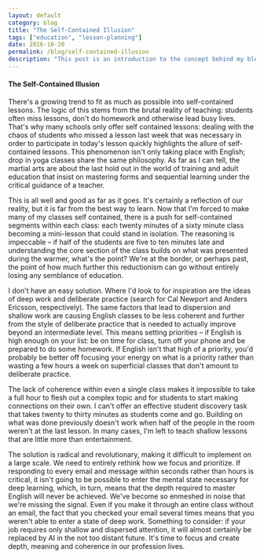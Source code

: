 ```yaml
---
layout: default
category: blog
title: "The Self-Contained Illusion"
tags: ["education", "lesson-planning"]
date: 2016-10-20
permalink: /blog/self-contained-illusion
description: "This post is an introduction to the concept behind my blog"
---
```

#### The Self-Contained Illusion
There's a growing trend to fit as much as possible into self-contained lessons. The logic of this stems from the brutal reality of teaching: students often miss lessons, don't do homework and otherwise lead busy lives. That's why many schools only offer self contained lessons: dealing with the chaos of students who missed a lesson last week that was necessary in order to participate in today's lesson quickly highlights the allure of self-contained lessons. This phenomenon isn't only taking place with English; drop in yoga classes share the same philosophy. As far as I can tell, the martial arts are about the last hold out in the world of training and adult education that insist on mastering forms and sequential learning under the critical guidance of a teacher. 

This is all well and good as far as it goes. It's certainly a reflection of our reality, but it is far from the best way to learn. Now that I'm forced to make many of my classes self contained, there is a push for self-contained segments within each class: each twenty minutes of a sixty minute class becoming a mini-lesson that could stand in isolation. The reasoning is impeccable – if half of the students are five to ten minutes late and understanding the core section of the class builds on what was presented during the warmer, what's the point? We're at the border, or perhaps past, the point of how much further this reductionism can go without entirely losing any semblance of education. 

I don't have an easy solution. Where I'd look to for inspiration are the ideas of deep work and deliberate practice (search for Cal Newport and Anders Ericsson, respectively). The same factors that lead to dispersion and shallow work are causing English classes to be less coherent and further from the style of deliberate practice that is needed to actually improve beyond an intermediate level. This means setting priorities – if English is high enough on your list: be on time for class, turn off your phone and be prepared to do some homework. If English isn't that high of a priority, you'd probably be better off focusing your energy on what is a priority rather than wasting a few hours a week on superficial classes that don't amount to deliberate practice. 

The lack of coherence within even a single class makes it impossible to take a full hour to flesh out a complex topic and for students to start making connections on their own. I can't offer an effective student discovery task that takes twenty to thirty minutes as students come and go. Building on what was done previously doesn't work when half of the people in the room weren't at the last lesson. In many cases, I'm left to teach shallow lessons that are little more than entertainment. 

The solution is radical and revolutionary, making it difficult to implement on a large scale. We need to entirely rethink how we focus and prioritize. If responding to every email and message within seconds rather than hours is critical, it isn't going to be possible to enter the mental state necessary for deep learning, which, in turn, means that the depth required to master English will never be achieved. We've become so enmeshed in noise that we're missing the signal. Even if you make it through an entire class without an email, the fact that you checked your email several times means that you weren't able to enter a state of deep work. Something to consider: if your job requires only shallow and dispersed attention, it will almost certainly be replaced by AI in the not too distant future. It's time to focus and create depth, meaning and coherence in our profession lives. 